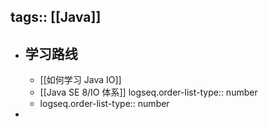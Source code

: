 tags:: [[Java]] 
---

- ## 学习路线
	- [[如何学习 Java IO]]
	- [[Java SE 8/IO 体系]]
	  logseq.order-list-type:: number
	- logseq.order-list-type:: number
-